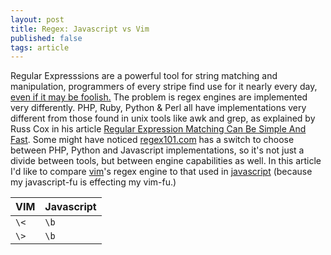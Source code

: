 ```yaml
---
layout: post
title: Regex: Javascript vs Vim
published: false
tags: article
---
```


Regular Expresssions are a powerful tool for string matching and manipulation, 
programmers of every stripe find use for it nearly every day, [even if it may be 
foolish.][1] The problem is regex engines are implemented very differently. 
PHP, Ruby, Python \& Perl all have implementations very different from those 
found in unix tools like awk and grep, as explained by Russ Cox in his article 
[Regular Expression Matching Can Be Simple And Fast][2]. Some might have noticed
[regex101.com][3] has a switch to choose between PHP, Python and Javascript 
implementations, so it's not just a divide between tools, but between engine 
capabilities as well. In this article I'd like to compare [vim][4]'s regex 
engine to that used in [javascript][5] (because my javascript-fu is effecting my 
vim-fu.)



|VIM|Javascript|
|---|----------|
|`\<`|`\b`|
|`\>`|`\b`|



[1]: http://stackoverflow.com/a/1732454/276250
[2]: https://swtch.com/~rsc/regexp/regexp1.html
[3]: http://regex101.com
[4]: http://vimregex.com/
[5]: http://www.ecma-international.org/ecma-262/5.1/#sec-15.10.1
